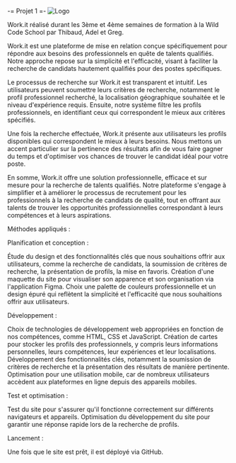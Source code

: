 
-= Projet 1 =-
![Logo](https://ibb.co/VjCbdG1)


Work.it réalisé durant les 3ème et 4ème semaines de formation à la Wild Code School par Thibaud, Adel et Greg.

Work.it est une plateforme de mise en relation conçue spécifiquement pour répondre aux besoins des professionnels en quête de talents qualifiés. Notre approche repose sur la simplicité et l'efficacité, visant à faciliter la recherche de candidats hautement qualifiés pour des postes spécifiques.

Le processus de recherche sur Work.it est transparent et intuitif. Les utilisateurs peuvent soumettre leurs critères de recherche, notamment le profil professionnel recherché, la localisation géographique souhaitée et le niveau d'expérience requis. Ensuite, notre système filtre les profils professionnels, en identifiant ceux qui correspondent le mieux aux critères spécifiés.

Une fois la recherche effectuée, Work.it présente aux utilisateurs les profils disponibles qui correspondent le mieux à leurs besoins. Nous mettons un accent particulier sur la pertinence des résultats afin de vous faire gagner du temps et d'optimiser vos chances de trouver le candidat idéal pour votre poste.

En somme, Work.it offre une solution professionnelle, efficace et sur mesure pour la recherche de talents qualifiés. Notre plateforme s'engage à simplifier et à améliorer le processus de recrutement pour les professionnels à la recherche de candidats de qualité, tout en offrant aux talents de trouver les opportunités professionnelles correspondant à leurs compétences et à leurs aspirations.


Méthodes appliqués :

Planification et conception :

Étude du design et des fonctionnalités clés que nous souhaitions offrir aux utilisateurs, comme la recherche de candidats, la soumission de critères de recherche, la présentation de profils, la mise en favoris.
Création d'une maquette du site pour visualiser son apparence et son organisation via l'application Figma.
Choix une palette de couleurs professionnelle et un design épuré qui reflètent la simplicité et l'efficacité que nous souhaitions offrir aux utilisateurs.

Développement :

Choix de technologies de développement web appropriées en fonction de nos compétences, comme HTML, CSS et JavaScript.
Création de cartes pour stocker les profils des professionnels, y compris leurs informations personnelles, leurs compétences, leur expériences et leur localisations.
Développement des fonctionnalités clés, notamment la soumission de critères de recherche et la présentation des résultats de manière pertinente.
Optimisation pour une utilisation mobile, car de nombreux utilisateurs accèdent aux plateformes en ligne depuis des appareils mobiles.

Test et optimisation :

Test du site pour s'assurer qu'il fonctionne correctement sur différents navigateurs et appareils.
Optimisation du développement du site pour garantir une réponse rapide lors de la recherche de profils.

Lancement :

Une fois que le site est prêt, il est déployé via GitHub.
